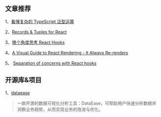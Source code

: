 ## 文章推荐

1、[看懂复杂的 TypeScript 泛型运算](https://mp.weixin.qq.com/s/axfKKGHfxy3gZbKYEFjnkQ)

2、[Records & Tuples for React](https://sebastienlorber.com/records-and-tuples-for-react)

3、[换个角度思考 React Hooks](https://mp.weixin.qq.com/s/fNW_wI3VAEtarLr782zGdw)

4、[A Visual Guide to React Rendering - It Always Re-renders](https://alexsidorenko.com/blog/react-render-always-rerenders/)

5、 [Separation of concerns with React hooks](https://felixgerschau.com/react-hooks-separation-of-concerns/)

## 开源库&项目

1、[dataease](github.com/dataease/dataease)
>一款开源的数据可视化分析工具：DataEase，可帮助用户快速分析数据并洞察业务趋势，从而实现业务的改进与优化。